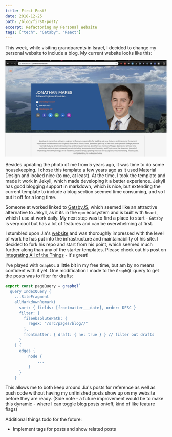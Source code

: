 ```yaml
---
title: First Post!
date: 2018-12-25
path: /blog/first-post/
excerpt: Refactoring my Personal Website
tags: ["tech", "Gatsby", "React"]
---
```


This week, while visiting grandparents in Israel, I decided to change my personal website to include a blog. My current website looks like this:

![My Current Website](old-personal-website.png)

Besides updating the photo of me from 5 years ago, it was time to do some housekeeping. I chose this template a few years ago as it used Material Design and looked nice (to me, at least). At the time, I took the template and made it work in Jekyll, which made developing it a better experience. Jekyll has good blogging support in markdown, which is nice, but extending the current template to include a blog section seemed time consuming, and so I put it off for a long time.

Someone at worked linked to [GatsbyJS](https://gatsbyjs.org), which seemed like an attractive alternative to Jekyll, as it its in the `npm` ecosystem and is built with `React`, which I use at work daily. My next step was to find a place to start - `Gatsby` is very cool but has a lot of features and can be overwhelming at first.

I stumbled upon Jia's [website](https://jiahao.codes/) and was thoroughly impressed with the level of work he has put into the infrastructure and maintainability of his site. I decided to fork his repo and start from his point, which seemed much further along than any of the starter templates. Please check out his post on [Integrating All of the Things](https://jiahao.codes/blog/integrating-and-building-all-the-things/) - it's great!

I've played with `GraphQL` a little bit in my free time, but am by no means confident with it yet. One modification I made to the `GraphQL` query to get the posts was to filter for drafts:

```js
export const pageQuery = graphql`
  query IndexQuery {
    ...SiteFragment
    allMarkdownRemark(
      sort: { fields: [frontmatter___date], order: DESC }
      filter: {
        fileAbsolutePath: {
          regex: "/src/pages/blog//"
        },
        frontmatter: { draft: { ne: true } } // filter out drafts
      }
    ) {
      edges {
          node {
              ...
          }
      }
    }
```

This allows me to both keep around Jia's posts for reference as well as push code without having my unfinished posts show up on my website before they are ready. (Side note - a future improvement would be to make this dynamic - where I can toggle blog posts on/off, kind of like feature flags)

Additional things todo for the future:
- Implement tags for posts and show related posts
